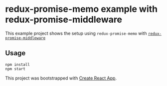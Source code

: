 # redux-promise-memo example with redux-promise-middleware

This example project shows the setup using `redux-promise-memo` with [`redux-promise-middleware`](https://github.com/pburtchaell/redux-promise-middleware)

## Usage

```
npm install
npm start
```

This project was bootstrapped with [Create React App](https://github.com/facebookincubator/create-react-app).

